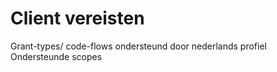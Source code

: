 # Client vereisten

Grant-types/ code-flows ondersteund door nederlands profiel
Ondersteunde scopes

 

